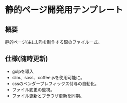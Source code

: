 # 静的ページ開発用テンプレート
## 概要
静的ページ(主にLP)を制作する際のファイル一式。
## 仕様(随時更新)
- gulpを導入
- slim、sass、coffee.jsを使用可能に。
- cssのベンダープレフィックス付与の自動化。
- ファイル変更の監視。
- ファイル更新とブラウザ更新を同期。

